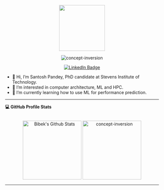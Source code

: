 <div id="header" align="center">
  <img src="https://media.giphy.com/media/0IAPszdB8MMjPxNhFL/giphy.gif" width="150"/>
</div>

<p align="center"> 
	<img src="https://komarev.com/ghpvc/?username=concept-inversion&label=Profile%20views&color=0e75b6&style=plastic" alt="concept-inversion" /> 
</p>

<div id="badges" align="center">
  <a href="https://www.linkedin.com/in/santoshpandey1995">
    <img src="https://img.shields.io/badge/LinkedIn-blue?style=for-the-badge&logo=linkedin&logoColor=white" alt="LinkedIn Badge"/>
  </a>
</div>



- 👋 Hi, I’m Santosh Pandey, PhD candidate at Stevens Institute of Technology. 
- 👀 I’m interested in computer architecture, ML and HPC. 
- 🌱 I’m currently learning how to use ML for performance prediction. 

----

  <summary><b>💻 GitHub Profile Stats</b></summary>
  <br/>
  <p align="center">
    <a href="https://github.com/anuraghazra/github-readme-stats"><img alt="Bibek's Github Stats" src="https://github-readme-stats.vercel.app/api?username=concept-inversion&show_icons=true&count_private=true&theme=algolia" height="192px"/></a>
	  <img src="https://github-readme-stats.vercel.app/api/top-langs?username=concept-inversion&langs_count=10&show_icons=true&locale=en&layout=compact&theme=algolia" alt="concept-inversion" height="192px"/>
  </p>

----

<!---
concept-inversion/concept-inversion is a ✨ special ✨ repository because its `README.md` (this file) appears on your GitHub profile.
You can click the Preview link to take a look at your changes.
--->

